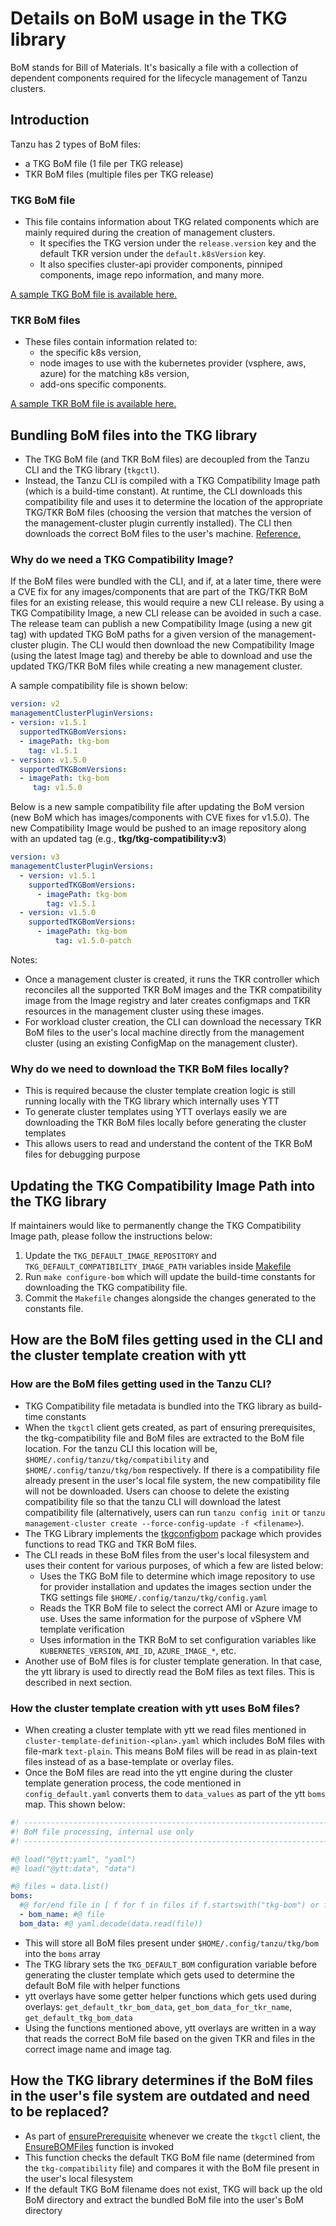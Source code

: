 # Details on BoM usage in the TKG library

BoM stands for Bill of Materials. It's basically a file with a collection of dependent components required for the lifecycle management of Tanzu clusters.

## Introduction

Tanzu has 2 types of BoM files:

* a TKG BoM file   (1 file per TKG release)
* TKR BoM files (multiple files per TKG release)

### TKG BoM file

* This file contains information about TKG related components which are mainly required during the creation of management clusters.
  * It specifies the TKG version under the `release.version` key and the default TKR version under the `default.k8sVersion` key.
  * It also specifies cluster-api provider components, pinniped components, image repo information, and many more.

[A sample TKG BoM file is available here.](example-boms/tkg-bom.yaml)

### TKR BoM files

* These files contain information related to:
  * the specific k8s version,
  * node images to use with the kubernetes provider (vsphere, aws, azure) for the matching k8s version,
  * add-ons specific components.

[A sample TKR BoM file is available here.](example-boms/tkr-bom.yaml)

## Bundling BoM files into the TKG library

* The TKG BoM file (and TKR BoM files) are decoupled from the Tanzu CLI and the TKG library (`tkgctl`).
* Instead, the Tanzu CLI is compiled with a TKG Compatibility Image path (which is a build-time constant). At runtime, the CLI downloads this compatibility file and uses it to determine the location of the appropriate TKG/TKR BoM files (choosing the version that matches the version of the management-cluster plugin currently installed).  The CLI then downloads the correct BoM files to the user's machine. [Reference.](../../../tkg/tkgconfigupdater/ensure.go)

### Why do we need a TKG Compatibility Image?

If the BoM files were bundled with the CLI, and if, at a later time, there were a CVE fix for any images/components that are part of the TKG/TKR BoM files for an existing release, this would require a new CLI release.
By using a TKG Compatibility Image, a new CLI release can be avoided in such a case. The release team can publish a new Compatibility Image (using a new git tag) with updated TKG BoM paths for a given version of the management-cluster plugin.  The CLI would then download the new Compatibility Image (using the latest Image tag) and thereby be able to download and use the updated TKG/TKR BoM files while creating a new management cluster.

A sample compatibility file is shown below:

```yaml
version: v2
managementClusterPluginVersions:
- version: v1.5.1
  supportedTKGBomVersions:
  - imagePath: tkg-bom
    tag: v1.5.1
- version: v1.5.0
  supportedTKGBomVersions:
  - imagePath: tkg-bom
     tag: v1.5.0
```

Below is a new sample compatibility file after updating the BoM version (new BoM which has images/components with CVE fixes for v1.5.0). The new Compatibility Image would be pushed to an image repository along with an updated tag (e.g., **tkg/tkg-compatibility:v3**)

```yaml
version: v3
managementClusterPluginVersions:
  - version: v1.5.1
    supportedTKGBomVersions:
      - imagePath: tkg-bom
        tag: v1.5.1
  - version: v1.5.0
    supportedTKGBomVersions:
      - imagePath: tkg-bom
          tag: v1.5.0-patch
```

Notes:

* Once a management cluster is created, it runs the TKR controller which reconciles all the supported TKR BoM images and the TKR compatibility image from the Image registry and later creates configmaps and TKR resources in the management cluster using these images.
* For workload cluster creation, the CLI can download the necessary TKR BoM files to the user's local machine directly from the management cluster (using an existing ConfigMap on the management cluster).

### Why do we need to download the TKR BoM files locally?

* This is required because the cluster template creation logic is still running locally with the TKG library which internally uses YTT
* To generate cluster templates using YTT overlays easily we are downloading the TKR BoM files locally before generating the cluster templates
* This allows users to read and understand the content of the TKR BoM files for debugging purpose

## Updating the TKG Compatibility Image Path into the TKG library

If maintainers would like to permanently change the TKG Compatibility Image path, please follow the instructions below:

1. Update the `TKG_DEFAULT_IMAGE_REPOSITORY` and `TKG_DEFAULT_COMPATIBILITY_IMAGE_PATH` variables inside [Makefile](../../../Makefile)
2. Run `make configure-bom` which will update the build-time constants for downloading the TKG compatibility file.
3. Commit the `Makefile` changes alongside the changes generated to the constants file.

## How are the BoM files getting used in the CLI and the cluster template creation with ytt

### How are the BoM files getting used in the Tanzu CLI?

* TKG Compatibility file metadata is bundled into the TKG library as build-time constants
* When the `tkgctl` client gets created, as part of ensuring prerequisites, the tkg-compatibility file and BoM files are extracted to the BoM file location. For the tanzu CLI this location will be, `$HOME/.config/tanzu/tkg/compatibility` and `$HOME/.config/tanzu/tkg/bom` respectively. If there is a compatibility file already present in the user's local file system, the new compatibility file will not be downloaded. Users can choose to delete the existing compatibility file so that the tanzu CLI will download the latest compatibility file (alternatively, users can run `tanzu config init` or `tanzu management-cluster create --force-config-update -f <filename>`).
* The TKG Library implements the [tkgconfigbom](../../../tkg/tkgconfigbom/client.go) package which provides functions to read TKG and TKR BoM files.
* The CLI reads in these BoM files from the user's local filesystem and uses their content for various purposes, of which a few are listed below:
  * Uses the TKG BoM file to determine which image repository to use for provider installation and updates the images section under the TKG settings file `$HOME/.config/tanzu/tkg/config.yaml`
  * Reads the TKR BoM file to select the correct AMI or Azure image to use. Uses the same information for the purpose of vSphere VM template verification
  * Uses information in the TKR BoM to set configuration variables like `KUBERNETES_VERSION`, `AMI_ID`, `AZURE_IMAGE_*`, etc.
* Another use of BoM files is for cluster template generation.  In that case, the ytt library is used to directly read the BoM files as text files.  This is described in next section.

### How the cluster template creation with ytt uses BoM files?

* When creating a cluster template with ytt we read files mentioned in `cluster-template-definition-<plan>.yaml` which includes BoM files with file-mark `text-plain`. This means BoM files will be read in as plain-text files instead of as a base-template or overlay files.
* Once the BoM files are read into the ytt engine during the cluster template generation process, the code mentioned in `config_default.yaml` converts them to `data_values` as part of the ytt `boms` map. This shown below:

```yaml
#! ---------------------------------------------------------------------
#! BoM file processing, internal use only
#! ---------------------------------------------------------------------

#@ load("@ytt:yaml", "yaml")
#@ load("@ytt:data", "data")

#@ files = data.list()
boms:
  #@ for/end file in [ f for f in files if f.startswith("tkg-bom") or f.startswith("tkr-bom") or f.startswith("bom")]:
  - bom_name: #@ file
  bom_data: #@ yaml.decode(data.read(file))
```

* This will store all BoM files present under `$HOME/.config/tanzu/tkg/bom` into the `boms` array
* The TKG library sets the `TKG_DEFAULT_BOM` configuration variable before generating the cluster template which gets used to determine the default BoM file with helper functions
* ytt overlays have some getter helper functions which gets used during overlays: `get_default_tkr_bom_data`, `get_bom_data_for_tkr_name`, `get_default_tkg_bom_data`
* Using the functions mentioned above, ytt overlays are written in a way that reads the correct BoM file based on the given TKR and files in the correct image name and image tag.

## How the TKG library determines if the BoM files in the user's file system are outdated and need to be replaced?

* As part of [ensurePrerequisite](../../../tkg/tkgctl/client.go) whenever we create the `tkgctl` client, the [EnsureBOMFiles](../../../tkg/tkgconfigupdater/ensure.go) function is invoked
* This function checks the default TKG BoM file name (determined from the `tkg-compatibility` file) and compares it with the BoM file present in the user's local filesystem
* If the default TKG BoM filename does not exist, TKG will back up the old BoM directory and extract the bundled BoM file into the user's BoM directory
